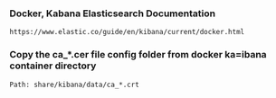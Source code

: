 ### Docker, Kabana Elasticsearch Documentation
```
https://www.elastic.co/guide/en/kibana/current/docker.html
```

### Copy the ca_*.cer file config folder from docker ka=ibana container directory
```
Path: share/kibana/data/ca_*.crt
```